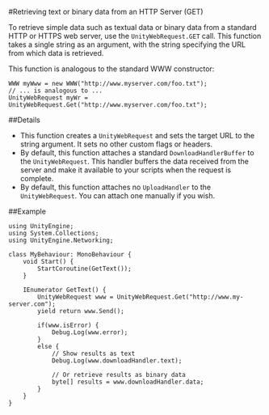 #Retrieving text or binary data from an HTTP Server (GET)

To retrieve simple data such as textual data or binary data from a standard HTTP or HTTPS web server, use the `UnityWebRequest.GET` call. This function takes a single string as an argument, with the string specifying the URL from which data is retrieved.

This function is analogous to the standard WWW constructor:

````
WWW myWww = new WWW("http://www.myserver.com/foo.txt");
// ... is analogous to ...
UnityWebRequest myWr = UnityWebRequest.Get("http://www.myserver.com/foo.txt");
````

##Details

* This function creates a ``UnityWebRequest`` and sets the target URL to the string argument. It sets no other custom flags or headers.
* By default, this function attaches a standard ``DownloadHandlerBuffer`` to the ``UnityWebRequest``. This handler buffers the data received from the server and make it available to your scripts when the request is complete.
* By default, this function attaches no ``UploadHandler`` to the ``UnityWebRequest``. You can attach one manually if you wish.

##Example

````
using UnityEngine;
using System.Collections;
using UnityEngine.Networking;
 
class MyBehaviour: MonoBehaviour {
    void Start() {
        StartCoroutine(GetText());
    }
 
    IEnumerator GetText() {
        UnityWebRequest www = UnityWebRequest.Get("http://www.my-server.com");
        yield return www.Send();
 
        if(www.isError) {
            Debug.Log(www.error);
        }
        else {
            // Show results as text
            Debug.Log(www.downloadHandler.text);
 
            // Or retrieve results as binary data
            byte[] results = www.downloadHandler.data;
        }
    }
}
````
